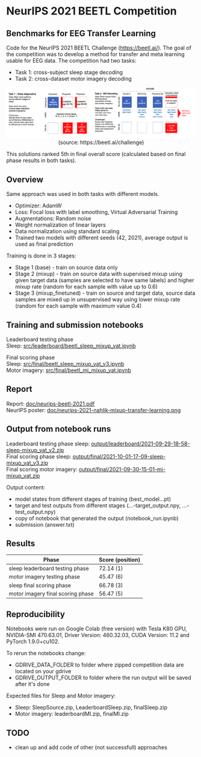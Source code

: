 # NeurIPS 2021 BEETL Competition
## Benchmarks for EEG Transfer Learning

Code for the NeurIPS 2021 BEETL Challenge (https://beetl.ai/). The goal of the competition was to develop a method for transfer and meta learning usable for EEG data. The competition had two tasks: 
- Task 1: cross-subject sleep stage decoding 
- Task 2: cross-dataset motor imagery decoding

<p align="center">
  <img src="doc/challenge_overview.png" />
  <br><span>(source: https://beetl.ai/challenge)</span>
</p>


This solutions ranked 5th in final overall score (calculated based on final phase results in both tasks). 

## Overview
Same approach was used in both tasks with different models. 

- Optimizer: AdamW
- Loss: Focal loss with label smoothing, Virtual Adversarial Training
- Augmentations: Random noise
- Weight normalization of linear layers
- Data normalization using standard scaling
- Trained two models with different seeds (42, 2021), average output is used as final prediction

Training is done in 3 stages:
- Stage 1 (base) - train on source data only
- Stage 2 (mixup) - train on source data with supervised mixup using given target data (samples are selected to have same labels) and higher mixup rate (random for each sample with value up to 0.6)
- Stage 3 (mixup_finetuned) - train on source and target data, source data samples are mixed up in unsupervised way using lower mixup rate (random for each sample with maximum value 0.4)


## Training and submission notebooks
Leaderboard testing phase<br>
Sleep: [src/leaderboard/beetl_sleep_mixup_vat.ipynb](/src/leaderboard/beetl_sleep_mixup_vat.ipynb)<br>

Final scoring phase<br>
Sleep: [src/final/beetl_sleep_mixup_vat_v3.ipynb](/src/final/beetl_sleep_mixup_vat_v3.ipynb)<br>
Motor imagery: [src/final/beetl_mi_mixup_vat.ipynb](/src/final/beetl_mi_mixup_vat.ipynb)<br>

## Report
Report: [doc/neurips-beetl-2021.pdf](/doc/neurips-beetl-2021.pdf)<br>
NeurIPS poster: [doc/neurips-2021-nahlik-mixup-transfer-learning.png](/doc/neurips-2021-nahlik-mixup-transfer-learning.png)<br>

## Output from notebook runs
Leaderboard testing phase sleep: [output/leaderboard/2021-09-29-18-58-sleep-mixup_vat_v2.zip](/output/leaderboard/2021-09-29-18-58-sleep-mixup_vat_v2.zip)<br>
Final scoring phase sleep: [output/final/2021-10-01-17-09-sleep-mixup_vat_v3.zip](/output/final/2021-10-01-17-09-sleep-mixup_vat_v3.zip)<br>
Final scoring motor imagery: [output/final/2021-09-30-15-01-mi-mixup_vat.zip](/output/final/2021-09-30-15-01-mi-mixup_vat.zip)<br>

Output content:
- model states from different stages of training (best_model...pt)
- target and test outputs from different stages (...-target_output.npy, ...-test_output.npy)
- copy of notebook that generated the output (notebook_run.ipynb)
- submission (answer.txt)


## Results
|Phase|Score (position)|
|---|:---|
|sleep leaderboard testing phase|72.14 (1)|
|motor imagery testing phase|45.47 (6)|
|sleep final scoring phase|	66.78 (3)|
|motor imagery final scoring phase|56.47 (5)|


## Reproducibility
Notebooks were run on Google Colab (free version) with Tesla K80 GPU, NVIDIA-SMI 470.63.01, Driver Version: 460.32.03, CUDA Version: 11.2 and PyTorch 1.9.0+cu102. <br>

To rerun the notebooks change:
- GDRIVE_DATA_FOLDER to folder where zipped competition data are located on your gdrive
- GDRIVE_OUTPUT_FOLDER to folder where the run output will be saved after it's done

Expected files for Sleep and Motor imagery:
- Sleep: SleepSource.zip, LeaderboardSleep.zip, finalSleep.zip
- Motor imagery: leaderboardMI.zip, finalMI.zip

## TODO
- clean up and add code of other (not successfull) approaches